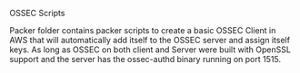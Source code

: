 OSSEC Scripts

Packer folder contains packer scripts to create a basic OSSEC Client in AWS that will automatically add itself to the OSSEC server and assign itself keys.
As long as OSSEC on both client and Server were built with OpenSSL support and the server has the ossec-authd binary running on port 1515.
